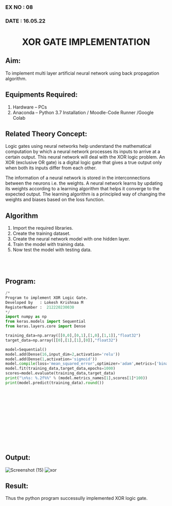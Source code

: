 ### EX NO : 08
### DATE  : 16.05.22
# <p align="center"> XOR GATE IMPLEMENTATION </p>
## Aim:
To implement multi layer artificial neural network using back propagation algorithm.
## Equipments Required:
1. Hardware – PCs
2. Anaconda – Python 3.7 Installation / Moodle-Code Runner /Google Colab

## Related Theory Concept:
Logic gates using neural networks help understand the mathematical computation by which a neural network processes its inputs to arrive at a certain output. This neural network will deal with the XOR logic problem. An XOR (exclusive OR gate) is a digital logic gate that gives a true output only when both its inputs differ from each other.

The information of a neural network is stored in the interconnections between the neurons i.e. the weights. A neural network learns by updating its weights according to a learning algorithm that helps it converge to the expected output. The learning algorithm is a principled way of changing the weights and biases based on the loss function.


## Algorithm
1. Import the required libraries.
2. Create the training dataset.
3. Create the neural network model with one hidden layer.
4. Train the model with training data.
5. Now test the model with testing data.
<br />
<br />

## Program:
```python
/*
Program to implement XOR Logic Gate.
Developed by   : Lokesh Krishnaa M
RegisterNumber :  212220230030
*/
import numpy as np
from keras.models import Sequential
from keras.layers.core import Dense

training_data=np.array([[0,0],[0,1],[1,0],[1,1]],"float32")
target_data=np.array([[0],[1],[1],[0]],"float32")

model=Sequential()
model.add(Dense(16,input_dim=2,activation='relu'))
model.add(Dense(1,activation='sigmoid'))
model.compile(loss='mean_squared_error',optimizer='adam',metrics=['binary_accuracy'])
model.fit(training_data,target_data,epochs=1000)
scores=model.evaluate(training_data,target_data)
print("\n%s: %.2f%%" % (model.metrics_names[1],scores[1]*100))
print(model.predict(training_data).round())

```
<br />
<br />
<br />
<br />
<br />
<br />
<br />
<br />
<br />
<br />

## Output:
![Screenshot (15)](https://user-images.githubusercontent.com/75234646/168518291-ffea8d92-0644-4301-8c38-a74c6302cd53.png)
![xor](https://user-images.githubusercontent.com/75234646/169733551-60f42181-76b8-4d06-b89e-06ada7b525b3.jpg)

## Result:
Thus the python program successully implemented XOR logic gate.
